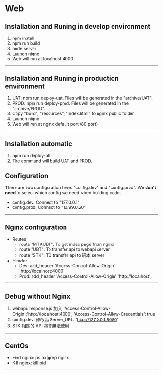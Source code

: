 Web
===

## Installation and Runing in develop environment
1. npm install
2. npm run build
3. node server
4. Launch nignx
5. Web will run at localhost:4000

---

## Installation and Runing in production environment
1. UAT: npm run deploy-uat. Files will be generated in the "archive/UAT".
2. PROD: npm run deploy-prod. Files will be generated in the "archive/PROD".
3. Copy "build", "resources", "index.html" to nginx public folder
4. Launch nignx
5. Web will run at nginx default port (80 port)

---

## Installation automatic
1. npm run deploy-all
2. The command will build UAT and PROD.

## Configuration
There are two configuration here. "config.dev" and "config.prod".
We **don't need** to select which config we need when building code.
* config.dev: Connect to "127.0.0.1"
* config.prod: Connect to "10.99.0.20"

---

## Nginx configuration
* Routes
    * route "MTKUBT": To get index page from nginx
    * route "UBT": To transfer api to webapi server
    * route "STK": TO transfer api to 研本 server
* Header
    * Dev: add_header 'Access-Control-Allow-Origin' 'http://localhost:4000';
    * Prod: add_header 'Access-Control-Allow-Origin' 'http://localhost';

---

## Debug without Nginx
1. webapi: response.js 加入 'Access-Control-Allow-Origin':'http://localhost:4000',
'Access-Control-Allow-Credentials': true
2. config.dev: 修改為 Server_URL: 'http://127.0.0.1:8080'
3. STK 相關的 API 將會無法使用

---

## CentOs
* Find nginx: ps ax|grep nginx
* Kill nginx: kill pid

---
